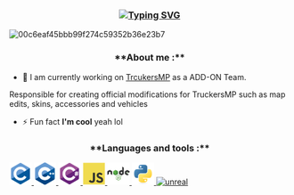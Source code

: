
<h3 align="center">
  <a href="https://git.io/typing-svg">
                        <img src="https://readme-typing-svg.demolab.com?font=Fira+Code&size=30&pause=1000&color=001BF7&vCenter=true&random=false&width=460&height=100&lines=Hey+there%F0%9F%91%8B;I+am+3vfi.Developer" alt="Typing SVG" /></a>
</a>
</h3>

 ![00c6eaf45bbb99f274c59352b36e23b7](https://github.com/3vfi-dev/3vfi-dev/assets/123122023/8fb8117e-b0cd-4ea4-bfc1-8c6c7b7ecd58)
 
<h3 align="center">**About me :**</h3>

 
- 🔭 I am currently working on [TrcukersMP](https://truckersmp.com/) as a ADD-ON Team.
 
Responsible for creating official modifications for TruckersMP such as map edits, skins, accessories and vehicles

- ⚡ Fun fact **I'm cool** yeah lol


<h3 align="center">**Languages and tools :**</h3>

<p align="left"> <a href="https://www.cprogramming.com/" target="_blank" rel="noreferrer"> <img src="https://raw.githubusercontent.com/devicons/devicon/master/icons/c/c-original.svg" alt="c" width="40" height="40"/> </a> <a href="https://www.w3schools.com/cpp/" target="_blank" rel="noreferrer"> <img src="https://raw.githubusercontent.com/devicons/devicon/master/icons/cplusplus/cplusplus-original.svg" alt="cplusplus" width="40" height="40"/> </a> <a href="https://www.w3schools.com/cs/" target="_blank" rel="noreferrer"> <img src="https://raw.githubusercontent.com/devicons/devicon/master/icons/csharp/csharp-original.svg" alt="csharp" width="40" height="40"/> </a> <a href="https://developer.mozilla.org/en-US/docs/Web/JavaScript" target="_blank" rel="noreferrer"> <img src="https://raw.githubusercontent.com/devicons/devicon/master/icons/javascript/javascript-original.svg" alt="javascript" width="40" height="40"/> </a> <a href="https://nodejs.org" target="_blank" rel="noreferrer"> <img src="https://raw.githubusercontent.com/devicons/devicon/master/icons/nodejs/nodejs-original-wordmark.svg" alt="nodejs" width="40" height="40"/> </a> <a href="https://www.python.org" target="_blank" rel="noreferrer"> <img src="https://raw.githubusercontent.com/devicons/devicon/master/icons/python/python-original.svg" alt="python" width="40" height="40"/> </a> <a href="https://unrealengine.com/" target="_blank" rel="noreferrer"> <img src="https://raw.githubusercontent.com/kenangundogan/fontisto/036b7eca71aab1bef8e6a0518f7329f13ed62f6b/icons/svg/brand/unreal-engine.svg" alt="unreal" width="40" height="40"/> </a> </p>







